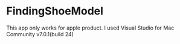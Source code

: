 # FindingShoeModel

This app only works for apple product. I used Visual Studio for Mac Community v7.0.1(build 24)
